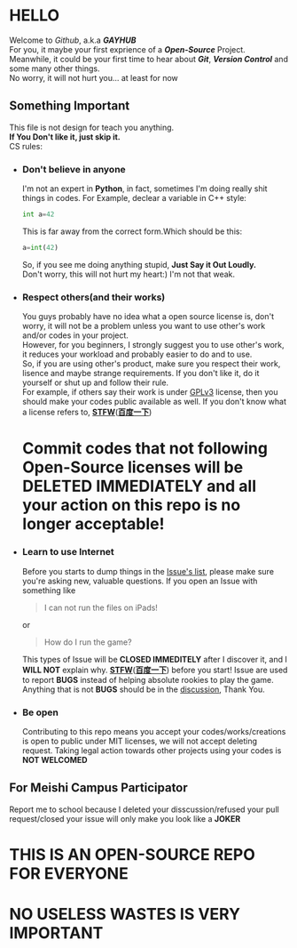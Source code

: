 # HELLO

Welcome to *Github*, a.k.a *__GAYHUB__*  
For you, it maybe your first exprience of a __*Open-Source*__ Project.  
Meanwhile, it could be your first time to hear about __*Git*__, __*Version Control*__ and some many other things.  
No worry, it will not hurt you... at least for now  

## Something Important
This file is not design for teach you anything.  
__If You Don't like it, just skip it.__  
CS rules:  

- ###   Don't believe in anyone    
    I'm not an expert in __Python__, in fact, sometimes I'm doing really shit things in codes. For Example, declear a variable in C++ style:

    ```Python
    int a=42
    ``` 
    This is far away from the correct form.Which should be this:
    ```Python
    a=int(42)
    ```
    So, if you see me doing anything stupid, __Just Say it Out Loudly.__  
    Don't worry, this will not hurt my heart:) I'm not that weak.
- ### Respect others(and their works)
    You guys probably have no idea what a open source license is, don't worry, it will not be a problem unless you want to use other's work and/or codes in your project.  
    However, for you beginners, I strongly suggest you to use other's work, it reduces your workload and probably easier to do and to use.  
    So, if you are using other's product, make sure you respect their work, lisence and maybe strange requirements. If you don't like it, do it yourself or shut up and follow their rule.  
    For example, if others say their work is under [GPLv3](https://www.gnu.org/licenses/gpl-3.0.en.html) license, then you should make your codes public available as well. If you don't know what a license refers to, [**STFW**](http://www.catb.org/~esr/faqs/smart-questions.html#rtfm)([**百度一下**](https://github.com/ryanhanwu/How-To-Ask-Questions-The-Smart-Way/blob/main/README-zh_CN.md#rtfm-%E5%92%8C-stfw%E5%A6%82%E4%BD%95%E7%9F%A5%E9%81%93%E4%BD%A0%E5%B7%B2%E5%AE%8C%E5%85%A8%E6%90%9E%E7%A0%B8%E4%BA%86))
    # Commit codes that not following Open-Source licenses will be __DELETED IMMEDIATELY__ and all your action on this repo is no longer acceptable!

- ### Learn to use Internet
    Before you starts to dump things in the [Issue's list](https://github.com/Sfever/2024SA-PY-Workfile/issues), please make sure you're asking new, valuable questions. If you open an Issue with something like
    >I can not run the files on iPads!

    or
    >How do I run the game?

    This types of Issue will be __CLOSED IMMEDITELY__ after I discover it, and I __WILL NOT__ explain why. [**STFW**](http://www.catb.org/~esr/faqs/smart-questions.html#rtfm)([**百度一下**](https://github.com/ryanhanwu/How-To-Ask-Questions-The-Smart-Way/blob/main/README-zh_CN.md#rtfm-%E5%92%8C-stfw%E5%A6%82%E4%BD%95%E7%9F%A5%E9%81%93%E4%BD%A0%E5%B7%B2%E5%AE%8C%E5%85%A8%E6%90%9E%E7%A0%B8%E4%BA%86)) before you start! Issue are used to report __BUGS__ instead of helping absolute rookies to play the game. Anything that is not __BUGS__ should be in the [discussion](https://github.com/Sfever/2024SA-PY-Workfile/discussions), Thank You.  
- ### Be open
    Contributing to this repo means you accept your codes/works/creations is open to public under MIT licenses, we will not accept deleting request.
    Taking legal action towards other projects using your codes is __NOT WELCOMED__

## For Meishi Campus Participator
Report me to school because I deleted your disscussion/refused your pull request/closed your issue will only make you look like a __JOKER__
# THIS IS AN OPEN-SOURCE REPO FOR EVERYONE
# NO USELESS WASTES IS VERY IMPORTANT 
